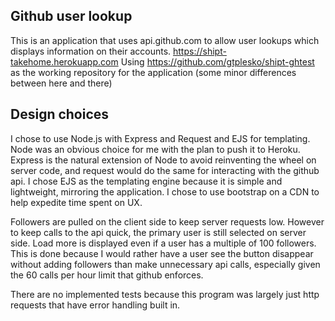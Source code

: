 ## Github user lookup
This is an application that uses api.github.com to allow user lookups which displays information on their accounts.
https://shipt-takehome.herokuapp.com
Using https://github.com/gtplesko/shipt-ghtest as the working repository for the application (some minor differences between here and there)


## Design choices
I chose to use Node.js with Express and Request and EJS for templating. Node was an obvious choice for me with the plan to push it to Heroku. Express is the natural extension of Node to avoid reinventing the wheel on server code, and request would do the same for interacting with the github api. I chose EJS as the templating engine because it is simple and lightweight, mirroring the application. I chose to use bootstrap on a CDN to help expedite time spent on UX.

Followers are pulled on the client side to keep server requests low. However to keep calls to the api quick, the primary user is still selected on server side. Load more is displayed even if a user has a multiple of 100 followers. This is done because I would rather have a user see the button disappear without adding followers than make unnecessary api calls, especially given the 60 calls per hour limit that github enforces.

There are no implemented tests because this program was largely just http requests that have error handling built in.
